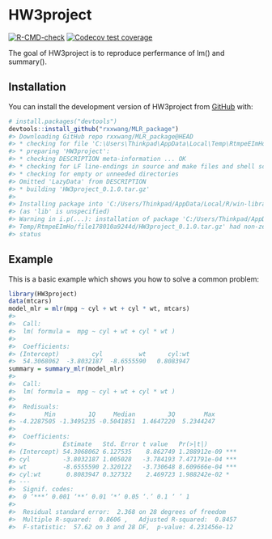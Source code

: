 
<!-- README.md is generated from README.Rmd. Please edit that file -->

# HW3project

<!-- badges: start -->

[![R-CMD-check](https://github.com/rxxwang/MLR_package/actions/workflows/R-CMD-check.yaml/badge.svg)](https://github.com/rxxwang/MLR_package/actions/workflows/R-CMD-check.yaml)
[![Codecov test
coverage](https://codecov.io/gh/rxxwang/MLR_package/branch/main/graph/badge.svg)](https://app.codecov.io/gh/rxxwang/MLR_package?branch=main)
<!-- badges: end -->

The goal of HW3project is to reproduce perfermance of lm() and
summary().

## Installation

You can install the development version of HW3project from
[GitHub](https://github.com/) with:

``` r
# install.packages("devtools")
devtools::install_github("rxxwang/MLR_package")
#> Downloading GitHub repo rxxwang/MLR_package@HEAD
#> * checking for file 'C:\Users\Thinkpad\AppData\Local\Temp\RtmpeEImHo\remotes178042965a6a\rxxwang-MLR_package-f27b841/DESCRIPTION' ... OK
#> * preparing 'HW3project':
#> * checking DESCRIPTION meta-information ... OK
#> * checking for LF line-endings in source and make files and shell scripts
#> * checking for empty or unneeded directories
#> Omitted 'LazyData' from DESCRIPTION
#> * building 'HW3project_0.1.0.tar.gz'
#> 
#> Installing package into 'C:/Users/Thinkpad/AppData/Local/R/win-library/4.2'
#> (as 'lib' is unspecified)
#> Warning in i.p(...): installation of package 'C:/Users/Thinkpad/AppData/Local/
#> Temp/RtmpeEImHo/file178010a9244d/HW3project_0.1.0.tar.gz' had non-zero exit
#> status
```

## Example

This is a basic example which shows you how to solve a common problem:

``` r
library(HW3project)
data(mtcars)
model_mlr = mlr(mpg ~ cyl + wt + cyl * wt, mtcars)
#> 
#>  Call: 
#>  lm( formula =  mpg ~ cyl + wt + cyl * wt ) 
#>  
#>  Coefficients: 
#> (Intercept)         cyl          wt      cyl:wt 
#>  54.3068062  -3.8032187  -8.6555590   0.8083947
summary = summary_mlr(model_mlr)
#> 
#>  Call: 
#>  lm( formula =  mpg ~ cyl + wt + cyl * wt ) 
#>  
#>  Redisuals: 
#>        Min         1Q     Median         3Q        Max 
#> -4.2287505 -1.3495235 -0.5041851  1.4647220  5.2344247 
#> 
#>  Coefficients: 
#>             Estimate   Std. Error t value   Pr(>|t|)        
#> (Intercept) 54.3068062 6.127535    8.862749 1.288912e-09 ***
#> cyl         -3.8032187 1.005028   -3.784193 7.471791e-04 ***
#> wt          -8.6555590 2.320122   -3.730648 8.609666e-04 ***
#> cyl:wt       0.8083947 0.327322    2.469723 1.988242e-02 *  
#> --- 
#>  Signif. codes: 
#>  0 ‘***’ 0.001 ‘**’ 0.01 ‘*’ 0.05 ‘.’ 0.1 ‘ ’ 1 
#>  
#>  Residual standard error:  2.368 on 28 degrees of freedom 
#>  Multiple R-squared:  0.8606 ,   Adjusted R-squared:  0.8457 
#>  F-statistic:  57.62 on 3 and 28 DF,  p-value: 4.231456e-12
```
